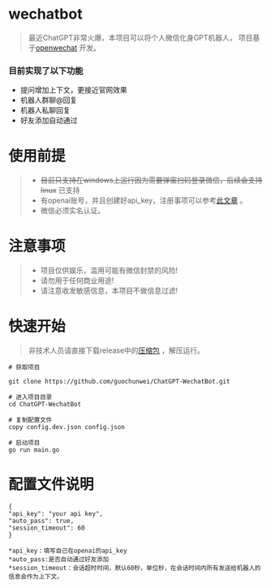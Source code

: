 # wechatbot
> 最近ChatGPT非常火爆，本项目可以将个人微信化身GPT机器人，
> 项目基于[openwechat](https://github.com/eatmoreapple/openwechat) 开发。



### 目前实现了以下功能
 * 提问增加上下文，更接近官网效果 
 * 机器人群聊@回复
 * 机器人私聊回复
 * 好友添加自动通过
 
# 使用前提
> * ~~目前只支持在windows上运行因为需要弹窗扫码登录微信，后续会支持linux~~   已支持
> * 有openai账号，并且创建好api_key，注册事项可以参考[此文章](https://juejin.cn/post/7173447848292253704) 。
> * 微信必须实名认证。

# 注意事项
> * 项目仅供娱乐，滥用可能有微信封禁的风险!
> * 请勿用于任何商业用途!
> * 请注意收发敏感信息，本项目不做信息过滤!

# 快速开始
> 非技术人员请直接下载release中的[压缩包](https://github.com/869413421/wechatbot/releases/tag/v1.1.1) ，解压运行。
````
# 获取项目

git clone https://github.com/guochunwei/ChatGPT-WechatBot.git

# 进入项目目录
cd ChatGPT-WechatBot

# 复制配置文件
copy config.dev.json config.json

# 启动项目
go run main.go
````

# 配置文件说明
````
{
"api_key": "your api key",
"auto_pass": true,
"session_timeout": 60
}

*api_key：填写自己在openai的api_key
*auto_pass:是否自动通过好友添加
*session_timeout：会话超时时间，默认60秒，单位秒，在会话时间内所有发送给机器人的信息会作为上下文。
````

